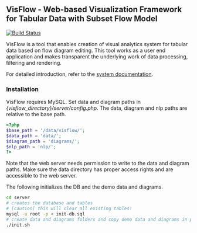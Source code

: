 ## VisFlow - Web-based Visualization Framework for Tabular Data with Subset Flow Model

[![Build Status](https://travis-ci.org/yubowenok/visflow.svg?branch=master)](https://travis-ci.org/yubowenok/visflow)

VisFlow is a tool that enables creation of visual analytics system for tabular data based on flow diagram editing.
This tool works as a user end application and makes transparent the underlying work of data processing, filtering and rendering.

For detailed introduction, refer to the [system documentation](https://visflow.org/doc.html).

### Installation
VisFlow requires MySQL.
Set data and diagram paths in _{visflow_directory}/server/config.php_.
The data, diagram and nlp paths are relative to the base path.
```php
<?php
$base_path = '/data/visflow/';
$data_path = 'data/';
$diagram_path = 'diagrams/';
$nlp_path = 'nlp/';
?>
```
Note that the web server needs permission to write to the data and diagram paths.
Make sure the data directory has proper access rights and are accessible to the web server.

The following initializes the DB and the demo data and diagrams.
```bash
cd server
# creates the database and tables
# [caution] this will clear all existing tables!
mysql -u root -p < init-db.sql
# create data and diagrams folders and copy demo data and diagrams in place
./init.sh
```
